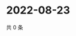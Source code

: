 # 2022-08-23

共 0 条

<!-- BEGIN WEIBO -->
<!-- 最后更新时间 Tue Aug 23 2022 05:14:43 GMT+0800 (China Standard Time) -->

<!-- END WEIBO -->

